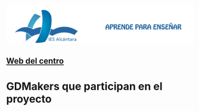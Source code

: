 ![Título IES ALCÁNTARA](/images/ENCABEZADO.png)

## [Web del centro]

[Web del centro]: http://www.murciaeduca.es/iesalcantara/sitio/

# GDMakers que participan en el proyecto

